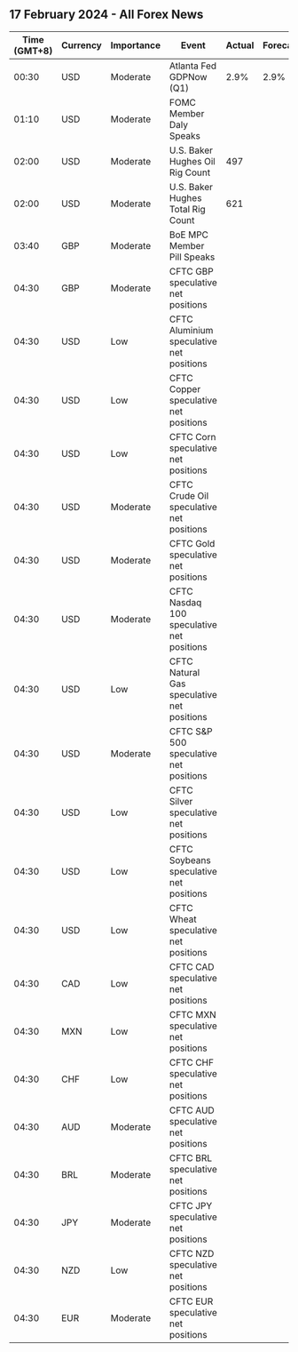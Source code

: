 ## 17 February 2024 - All Forex News

| Time (GMT+8) | Currency | Importance | Event | Actual | Forecast | Previous |
|------|----------|------------|-------|--------|----------|----------|
| 00:30 | USD | Moderate | Atlanta Fed GDPNow (Q1) | 2.9% | 2.9% | 2.9% |
| 01:10 | USD | Moderate | FOMC Member Daly Speaks |  |  |  |
| 02:00 | USD | Moderate | U.S. Baker Hughes Oil Rig Count | 497 |  | 499 |
| 02:00 | USD | Moderate | U.S. Baker Hughes Total Rig Count | 621 |  | 623 |
| 03:40 | GBP | Moderate | BoE MPC Member Pill Speaks |  |  |  |
| 04:30 | GBP | Moderate | CFTC GBP speculative net positions |  |  | 34.5K |
| 04:30 | USD | Low | CFTC Aluminium speculative net positions |  |  | 2.9K |
| 04:30 | USD | Low | CFTC Copper speculative net positions |  |  | -13.7K |
| 04:30 | USD | Low | CFTC Corn speculative net positions |  |  | -229.4K |
| 04:30 | USD | Moderate | CFTC Crude Oil speculative net positions |  |  | 161.8K |
| 04:30 | USD | Moderate | CFTC Gold speculative net positions |  |  | 161.7K |
| 04:30 | USD | Moderate | CFTC Nasdaq 100 speculative net positions |  |  | 32.9K |
| 04:30 | USD | Low | CFTC Natural Gas speculative net positions |  |  | -114.2K |
| 04:30 | USD | Moderate | CFTC S&P 500 speculative net positions |  |  | -233.0K |
| 04:30 | USD | Low | CFTC Silver speculative net positions |  |  | 16.9K |
| 04:30 | USD | Low | CFTC Soybeans speculative net positions |  |  | -160.8K |
| 04:30 | USD | Low | CFTC Wheat speculative net positions |  |  | -38.3K |
| 04:30 | CAD | Low | CFTC CAD speculative net positions |  |  | -7.7K |
| 04:30 | MXN | Low | CFTC MXN speculative net positions |  |  | 86.8K |
| 04:30 | CHF | Low | CFTC CHF speculative net positions |  |  | -5.6K |
| 04:30 | AUD | Moderate | CFTC AUD speculative net positions |  |  | -71.8K |
| 04:30 | BRL | Moderate | CFTC BRL speculative net positions |  |  | 19.7K |
| 04:30 | JPY | Moderate | CFTC JPY speculative net positions |  |  | -84.2K |
| 04:30 | NZD | Low | CFTC NZD speculative net positions |  |  | 0.8K |
| 04:30 | EUR | Moderate | CFTC EUR speculative net positions |  |  | 62.2K |
